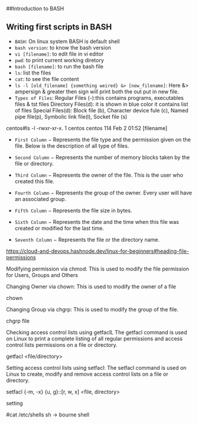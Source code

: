 ##Introduction to BASH

## Writing first scripts in BASH
- `BASH`: On linux system BASH is default shell
- `bash version`: to know the bash version
- `vi [filename]`: to edit file in vi editor
- `pwd`: to print current working diretory
- `bash [filename]`: to run the bash file
- `ls`: list the files
- `cat`: to see the file content
- `ls -l [old_filename] {something weired} &> [new_filename]`: Here &> ampersign & greater then sign will print both the out put in new file.
- `Types of Files`: 
Regular Files (-):this contains programs, executables files & tst files
Directory Files(d): it is shown in blue color it contains list of files
Special Files(d): Block file (b), Character device fule (c), Named pipe file(p), Symbolic link file(l), Socket file (s)

centos#ls -l
-rwxr-xr-x. 1 centos centos 114 Feb 2 01:52 [filename]

- `First Column` − Represents the file type and the permission given on the file. Below is the description of all type of files.

- `Second Column` − Represents the number of memory blocks taken by the file or directory.

- `Third Column` − Represents the owner of the file. This is the user who created this file.

- `Fourth Column` − Represents the group of the owner. Every user will have an associated group.

- `Fifth Column` − Represents the file size in bytes.

- `Sixth Column` − Represents the date and the time when this file was created or modified for the last time.

- `Seventh Column` − Represents the file or the directory name.

https://cloud-and-devops.hashnode.dev/linux-for-beginners#heading-file-permissions

Modifying permission via chmod:
This is used to modify the file permission for Users, Groups and Others

Changing Owner via chown:
This is used to modify the owner of a file

chown <owner name> <file>

Changing Group via chgrp:
This is used to modify the group of the file.

chgrp <group name> file

Checking access control lists using getfaclL
The getfacl command is used on Linux to print a complete listing of all regular permissions and access control lists permissions on a file or directory.

getfacl <file/directory>

Setting access control lists using setfacl:
The setfacl command is used on Linux to create, modify and remove access control lists on a file or directory.

setfacl {-m, -x} {u, g}:<name>:[r, w, x] <file, directory>

setting

#cat /etc/shells
sh -> bourne shell
